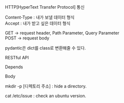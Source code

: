 HTTP[HyperText Transfer Protocol] 통신  

Content-Type : 내가 보낼 데이터 형식  
Accept : 내가 받고 싶은 데이터 형식  

GET -> request header, Path Parameter, Query Parameter  
POST -> request body  

pydantic은 dict를 class로 변환해줄 수 있다.  

RESTful API  

Depends  

Body  

mkdir -p [디렉토리 주소]  : hide a directory.  

cat /etc/issue : check an ubuntu version.  
